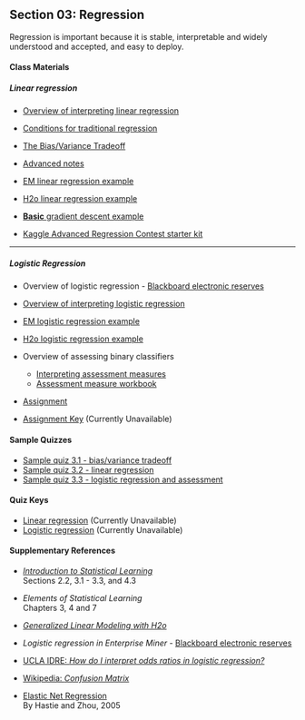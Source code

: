 ## Section 03: Regression

Regression is important because it is stable, interpretable and widely understood and accepted, and easy to deploy.

#### Class Materials

##### Linear regression

* [Overview of interpreting linear regression](notes/interpreting_regression.pdf)

* [Conditions for traditional regression](notes/conditions_for_linear_regression.pdf)

* [The Bias/Variance Tradeoff](notes/bias_variance.pdf)

* [Advanced notes](notes/msba_2017_ml_week_1_FINAL.pdf)

* [EM linear regression example](xml/03_linear_regression.xml)

* [H2o linear regression example](src/py_part_3_penalized_linear_regression.ipynb)

* [**Basic** gradient descent example](src/py_part_3_linear_regression_gradient_descent.ipynb)

* [Kaggle Advanced Regression Contest starter kit](src/py_part_3_kaggle_starter.ipynb)


***

##### Logistic Regression

* Overview of logistic regression - [Blackboard electronic reserves](https://blackboard.gwu.edu)

* [Overview of interpreting logistic regression](notes/interpretting_assessment_measures.pdf)

* [EM logistic regression example](xml/03_logistic_regression.xml)

* [H2o logistic regression example](src/py_part_3_penalized_logistic_regression.ipynb)

* Overview of assessing binary classifiers
  * [Interpreting assessment measures](https://github.com/jphall663/GWU_data_mining/blob/master/03_regression/notes/interpretting_assessment_measures.pdf)
  * [Assessment measure workbook](xlsx/assessment_workbook.xlsx)

* [Assignment](assignment/assignment_2.pdf)

* [Assignment Key](assignment/key/assignment_2_key.pdf) (Currently Unavailable)

#### Sample Quizzes
* [Sample quiz 3.1 - bias/variance tradeoff](quiz/sample/quiz_3.1.pdf)
* [Sample quiz 3.2 - linear regression](quiz/sample/quiz_3.2.pdf)
* [Sample quiz 3.3 - logistic regression and assessment](quiz/sample/quiz_3.3.pdf)

#### Quiz Keys

* [Linear regression](quiz/key/quiz_3.1_key.pdf) (Currently Unavailable)
* [Logistic regression](quiz/key/quiz_3.2_key.pdf) (Currently Unavailable)

#### Supplementary References
* [*Introduction to Statistical Learning*](http://www-bcf.usc.edu/~gareth/ISL/ISLR%20Fourth%20Printing.pdf)</br>
Sections 2.2, 3.1 - 3.3, and 4.3

* *Elements of Statistical Learning*</br>
Chapters 3, 4 and 7

* [*Generalized Linear Modeling with H2o*](hhttp://docs.h2o.ai/h2o/latest-stable/h2o-docs/booklets/GLMBooklet.pdf)

* *Logistic regression in Enterprise Miner* - [Blackboard electronic reserves](https://blackboard.gwu.edu)

* [UCLA IDRE: *How do I interpret odds ratios in logistic regression?*](https://stats.idre.ucla.edu/other/mult-pkg/faq/general/faq-how-do-i-interpret-odds-ratios-in-logistic-regression/)

* [Wikipedia: *Confusion Matrix*](https://en.wikipedia.org/wiki/Confusion_matrix)

* [Elastic Net Regression](http://www.recognition.mccme.ru/pub/papers/L1/elasticnet.pdf)</br>
  By Hastie and Zhou, 2005
